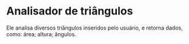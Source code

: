 # Analisador de triângulos
 Ele analisa diversos triângulos inseridos pelo usuário, e retorna dados, como: área; altura; ângulos.